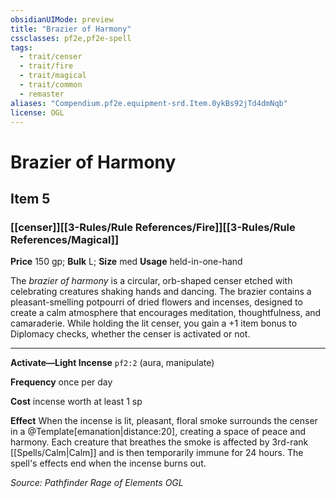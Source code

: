 ```yaml
---
obsidianUIMode: preview
title: "Brazier of Harmony"
cssclasses: pf2e,pf2e-spell
tags:
  - trait/censer
  - trait/fire
  - trait/magical
  - trait/common
  - remaster
aliases: "Compendium.pf2e.equipment-srd.Item.0ykBs92jTd4dmNqb"
license: OGL
---
```

# Brazier of Harmony
## Item 5
### [[censer]][[3-Rules/Rule References/Fire]][[3-Rules/Rule References/Magical]]


**Price** 150 gp; 
**Bulk** L; **Size** med
**Usage** held-in-one-hand

The _brazier of harmony_ is a circular, orb-shaped censer etched with celebrating creatures shaking hands and dancing. The brazier contains a pleasant-smelling potpourri of dried flowers and incenses, designed to create a calm atmosphere that encourages meditation, thoughtfulness, and camaraderie. While holding the lit censer, you gain a +1 item bonus to Diplomacy checks, whether the censer is activated or not.

* * *

**Activate—Light Incense** `pf2:2` (aura, manipulate)

**Frequency** once per day

**Cost** incense worth at least 1 sp

**Effect** When the incense is lit, pleasant, floral smoke surrounds the censer in a @Template\[emanation|distance:20\], creating a space of peace and harmony. Each creature that breathes the smoke is affected by 3rd-rank [[Spells/Calm|Calm]] and is then temporarily immune for 24 hours. The spell's effects end when the incense burns out.

*Source: Pathfinder Rage of Elements*
*OGL*